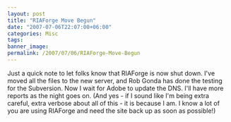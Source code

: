 ```yaml
---
layout: post
title: "RIAForge Move Begun"
date: "2007-07-06T22:07:00+06:00"
categories: Misc 
tags: 
banner_image: 
permalink: /2007/07/06/RIAForge-Move-Begun
---
```


Just a quick note to let folks know that RIAForge is now shut down. I've moved all the files to the new server, and Rob Gonda has done the testing for the Subversion. Now I wait for Adobe to update the DNS. I'll have more reports as the night goes on. (And yes - if I sound like I'm being extra careful, extra verbose about all of this - it is because I am. I know a lot of you are using RIAForge and need the site back up as soon as possible!)